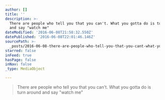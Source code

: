 ```yaml
---
author: []
title: ''
description: >-
  There are people who tell you that you can't. What you gotta do is turn around
  and say "watch me"
dateModified: '2016-06-08T21:58:32.550Z'
datePublished: '2016-06-08T22:01:46.146Z'
sourcePath: >-
  _posts/2016-06-08-there-are-people-who-tell-you-that-you-cant-what-you-gotta.md
starred: false
inFeed: true
hasPage: false
inNav: false
_type: MediaObject

---
```

> There are people who tell you that you can't. What you gotta do is turn around and say "watch me"
